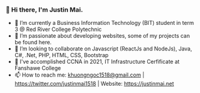### 👋 Hi there, I'm Justin Mai.

<!--
**khuongngoc1518/khuongngoc1518** is a ✨ _special_ ✨ repository because its `README.md` (this file) appears on your GitHub profile.

Here are some ideas to get you started:
-->

- 🌱 I’m currently a Business Information Technology (BIT) student in term 3 @ Red River College Polytechnic
- 🤔 I’m passionate about developing websites, some of my projects can be found here. 
- 👯 I’m looking to collaborate on Javascript (ReactJs and NodeJs), Java, C#, .Net, PHP, HTML, CSS, Bootstrap
- 💬 I've accomplished CCNA in 2021, IT Infrastructure Cerfificate at Fanshawe College
- 📫 How to reach me: khuongngoc1518@gmail.com | https://twitter.com/justinmai1518 | Website: https://justinmai.net

